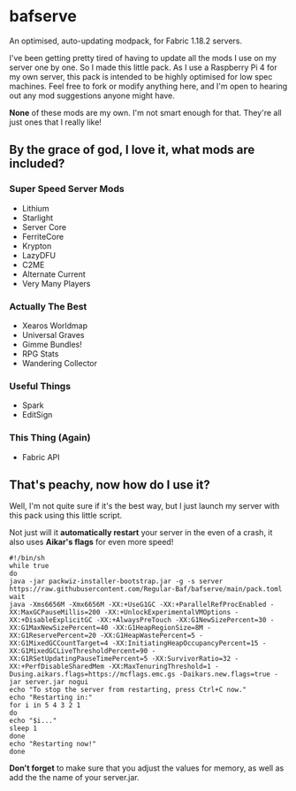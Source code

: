 # bafserve
An optimised, auto-updating modpack, for Fabric 1.18.2 servers.

I've been getting pretty tired of having to update all the mods I use on my server one by one. So I made this little pack.
As I use a Raspberry Pi 4 for my own server, this pack is intended to be highly optimised for low spec machines.
Feel free to fork or modify anything here, and I'm open to hearing out any mod suggestions anyone might have.

**None** of these mods are my own. I'm not smart enough for that. They're all just ones that I really like!
## By the grace of god, I love it, what mods are included?
### Super Speed Server Mods
* Lithium
* Starlight
* Server Core
* FerriteCore
* Krypton
* LazyDFU
* C2ME
* Alternate Current
* Very Many Players
### Actually The Best
* Xearos Worldmap
* Universal Graves
* Gimme Bundles!
* RPG Stats
* Wandering Collector
### Useful Things
* Spark
* EditSign
### This Thing (Again)
* Fabric API
## That's peachy, now how do I use it?
Well, I'm not quite sure if it's the best way, but I just launch my server with this pack using this little script.

Not just will it **automatically restart** your server in the even of a crash, it also uses **Aikar's flags** for even more speed!
```
#!/bin/sh
while true
do
java -jar packwiz-installer-bootstrap.jar -g -s server https://raw.githubusercontent.com/Regular-Baf/bafserve/main/pack.toml
wait
java -Xms6656M -Xmx6656M -XX:+UseG1GC -XX:+ParallelRefProcEnabled -XX:MaxGCPauseMillis=200 -XX:+UnlockExperimentalVMOptions -XX:+DisableExplicitGC -XX:+AlwaysPreTouch -XX:G1NewSizePercent=30 -XX:G1MaxNewSizePercent=40 -XX:G1HeapRegionSize=8M -XX:G1ReservePercent=20 -XX:G1HeapWastePercent=5 -XX:G1MixedGCCountTarget=4 -XX:InitiatingHeapOccupancyPercent=15 -XX:G1MixedGCLiveThresholdPercent=90 -XX:G1RSetUpdatingPauseTimePercent=5 -XX:SurvivorRatio=32 -XX:+PerfDisableSharedMem -XX:MaxTenuringThreshold=1 -Dusing.aikars.flags=https://mcflags.emc.gs -Daikars.new.flags=true -jar server.jar nogui
echo "To stop the server from restarting, press Ctrl+C now."
echo "Restarting in:"
for i in 5 4 3 2 1
do
echo "$i..."
sleep 1
done
echo "Restarting now!"
done
```
**Don't forget** to make sure that you adjust the values for memory, as well as add the the name of your server.jar.
